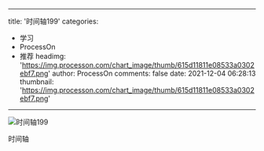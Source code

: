 
---
title: '时间轴199'
categories: 
 - 学习
 - ProcessOn
 - 推荐
headimg: 'https://img.processon.com/chart_image/thumb/615d11811e08533a0302ebf7.png'
author: ProcessOn
comments: false
date: 2021-12-04 06:28:13
thumbnail: 'https://img.processon.com/chart_image/thumb/615d11811e08533a0302ebf7.png'
---

<div>   
<img class="thumb" alt="时间轴199" src="https://img.processon.com/chart_image/thumb/615d11811e08533a0302ebf7.png" referrerpolicy="no-referrer">
<p>时间轴</p>  
</div>
            